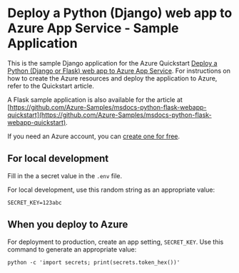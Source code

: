 # Deploy a Python (Django) web app to Azure App Service - Sample Application

This is the sample Django application for the Azure Quickstart [Deploy a Python (Django or Flask) web app to Azure App Service](https://docs.microsoft.com/en-us/azure/app-service/quickstart-python).  For instructions on how to create the Azure resources and deploy the application to Azure, refer to the Quickstart article.

A Flask sample application is also available for the article at [https://github.com/Azure-Samples/msdocs-python-flask-webapp-quickstart](https://github.com/Azure-Samples/msdocs-python-flask-webapp-quickstart).

If you need an Azure account, you can [create one for free](https://azure.microsoft.com/en-us/free/).

## For local development

Fill in the a secret value in the `.env` file.

For local development, use this random string as an appropriate value:

```shell
SECRET_KEY=123abc
```

## When you deploy to Azure

For deployment to production, create an app setting, `SECRET_KEY`. Use this command to generate an appropriate value:

```shell
python -c 'import secrets; print(secrets.token_hex())'
```